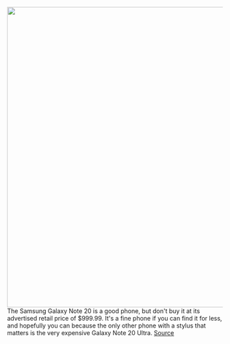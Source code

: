 <img src='https://cdn0.vox-cdn.com/hermano/verge/product/image/9414/dbohn_201004_4226_0002sq.0.jpg' width='700px' /><br/>
The Samsung Galaxy Note 20 is a good phone, but don't buy it at its advertised retail price of $999.99. It's a fine phone if you can find it for less, and hopefully you can because the only other phone with a stylus that matters is the very expensive Galaxy Note 20 Ultra.
<a href='https://www.theverge.com/21506471/samsung-galaxy-note-20-review-price-stylus'> Source <a/>
